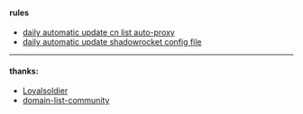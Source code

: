 #### rules
* [daily automatic update cn list auto-proxy](https://raw.githubusercontent.com/mixool/rules/main/autoswitchcnlist.txt)  
* [daily automatic update shadowrocket config file](https://raw.githubusercontent.com/mixool/rules/main/allrocket.conf)  
  
---
  
#### thanks:  
* [Loyalsoldier](https://github.com/Loyalsoldier/v2ray-rules-dat)  
* [domain-list-community](https://github.com/v2fly/domain-list-community)  
